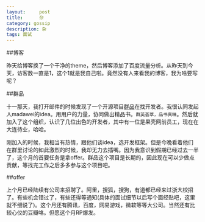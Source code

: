 ```yaml
---
layout:     post
title:      杂
category: gossip
description: 杂
tags: 面试
---
```


##博客

昨天给博客换了一个干净的theme，然后博客添加了百度流量分析。从昨天到今天，访客数一直是1，这个1就是我自己啦。竟然没有人来看我的博客，我为啥要写呢？

##群品

十一那天，我打开邮件的时候发现了一个开源项目[群品](http://qunpin.net/)在找开发者。我很认同发起人madawei的idea。用用户的力量，协同做出精品书。`群英荟萃，品书真味`。然后就加入了这个组织，认识了几位出色的开发者，其中有一位是果壳网前员工，现在在大连待业，哈哈。

刚加入的时候，我相当有热情，跟他们谈idea，选开发框架。但是今晚看着他们在群里讨论的如此激烈的时候，我却无力去插嘴。因为我意识到假期已经过去一半了，这个月的首要任务是拿offer。群品这个项目是长期的，因此现在可以少做点贡献，等找完工作之后多多参与这个项目吧。

##offer

上个月已经陆续有公司来招聘了。阿里，搜狐，搜狗，有道都已经来过浙大校招了。有些机会错过了，有些还得等通知(具体的面试细节以后写个面经贴吧，这里就不细说了)。这个月还有腾讯，百度，网易游戏，微软等等大公司。当然还有比较心仪的豆瓣咯。但愿这个月RP爆发。